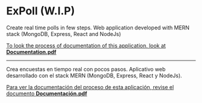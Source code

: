 # ExPoll (W.I.P)

Create real time polls in few steps. Web application developed with MERN stack (MongoDB, Express, React and NodeJs)

[To look the process of documentation of this application, look at **Documentation.pdf**](./Documentation.pdf)

---

Crea encuestas en tiempo real con pocos pasos. Aplicativo web desarrollado con el stack MERN (MongoDB, Express, React y NodeJs).

[Para ver la documentación del proceso de esta aplicación, revise el documento **Documentación.pdf**](./Documentaci%C3%B3n.pdf)

